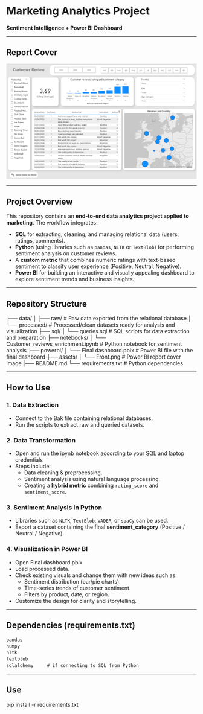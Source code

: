 # Marketing Analytics Project  
**Sentiment Intelligence + Power BI Dashboard**

---

##  Report Cover


![Report Cover](Front.png)

---

##  Project Overview

This repository contains an **end-to-end data analytics project applied to marketing**. The workflow integrates:

- **SQL** for extracting, cleaning, and managing relational data (users, ratings, comments).  
- **Python** (using libraries such as `pandas`, `NLTK` or `TextBlob`) for performing sentiment analysis on customer reviews.  
- A **custom metric** that combines numeric ratings with text-based sentiment to classify user experience (Positive, Neutral, Negative).  
- **Power BI** for building an interactive and visually appealing dashboard to explore sentiment trends and business insights.  

---

##  Repository Structure

├── data/
│ ├── raw/ # Raw data exported from the relational database
│ └── processed/ # Processed/clean datasets ready for analysis and visualization
├── sql/
│ └── queries.sql # SQL scripts for data extraction and preparation
├── notebooks/
│ └── Customer_reviews_enrichment.ipynb # Python notebook for sentiment analysis
├── powerbi/
│ └── Final dashboard.pbix # Power BI file with the final dashboard
├── assets/
│ └── Front.png # Power BI report cover image
├── README.md
└── requirements.txt # Python dependencies


---

##  How to Use

### 1. **Data Extraction**
- Connect to the Bak file containing relational databases.  
- Run the scripts to extract raw and queried datasets.  

### 2. **Data Transformation**
- Open and run the ipynb notebook according to your SQL and laptop credentials 
- Steps include:
  - Data cleaning & preprocessing.  
  - Sentiment analysis using natural language processing.  
  - Creating a **hybrid metric** combining `rating_score` and `sentiment_score`.   

### 3. **Sentiment Analysis in Python**
- Libraries such as `NLTK`, `TextBlob`, `VADER`, or `spaCy` can be used.  
- Export a dataset containing the final **sentiment_category** (Positive / Neutral / Negative).  

### 4. **Visualization in Power BI**
- Open Final dashboard.pbix 
- Load processed data.
- Check existing visuals and change them with new ideas such as:  
  - Sentiment distribution (bar/pie charts).  
  - Time-series trends of customer sentiment.  
  - Filters by product, date, or region.  
- Customize the design for clarity and storytelling.  

---

##  Dependencies (requirements.txt)

```txt
pandas
numpy
nltk
textblob
sqlalchemy     # if connecting to SQL from Python
```

---


## **Use**

pip install -r requirements.txt


